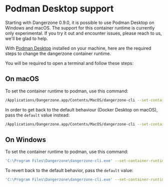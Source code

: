 # Podman Desktop support

Starting with Dangerzone 0.9.0, it is possible to use Podman Desktop on
Windows and macOS. The support for this container runtime is currently only
experimental. If you try it out and encounter issues, please reach to us, we'll
be glad to help.

With [Podman Desktop](https://podman-desktop.io/) installed on your machine,
here are the required steps to change the dangerzone container runtime.

You will be required to open a terminal and follow these steps:

## On macOS

To set the container runtime to podman, use this command:

```bash
/Applications/Dangerzone.app/Contents/MacOS/dangerzone-cli --set-container-runtime podman
```

In order to get back to the default behaviour (Docker Desktop on macOS), pass
the `default` value instead:

```bash
/Applications/Dangerzone.app/Contents/MacOS/dangerzone-cli --set-container-runtime default
```

## On Windows

To set the container runtime to podman, use this command:

```bash
'C:\Program Files\Dangerzone\dangerzone-cli.exe' --set-container-runtime podman
```

To revert back to the default behavior, pass the `default` value:

```bash
'C:\Program Files\Dangerzone\dangerzone-cli.exe' --set-container-runtime podman
```
